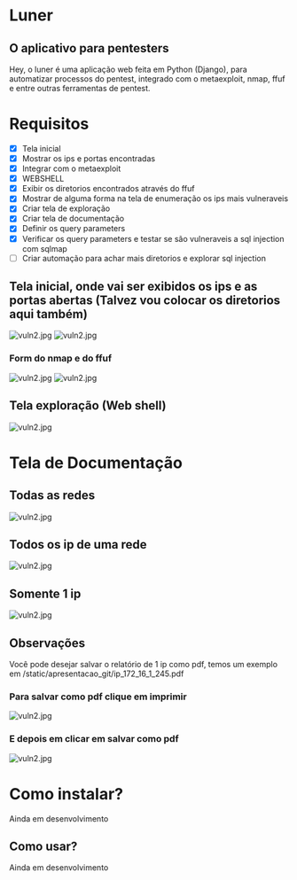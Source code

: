 # Luner
## O aplicativo para pentesters

Hey, o luner é uma aplicação web feita em Python (Django), para automatizar processos
do pentest, integrado com o metaexploit, nmap, ffuf e entre outras ferramentas de pentest.

# Requisitos
- [x] Tela inicial
- [x] Mostrar os ips e portas encontradas
- [x] Integrar com o metaexploit
- [x] WEBSHELL
- [x] Exibir os diretorios encontrados através do ffuf
- [x] Mostrar de alguma forma na tela de enumeração os ips mais vulneraveis
- [x] Criar tela de exploração
- [x] Criar tela de documentação
- [x] Definir os query parameters
- [x] Verificar os query parameters e testar se são vulneraveis a sql injection com sqlmap
- [ ] Criar automação para achar mais diretorios e explorar sql injection

## Tela inicial, onde vai ser exibidos os ips e as portas abertas (Talvez vou colocar os diretorios aqui também)
![vuln2.jpg](static/apresentacao_git/tela_inicial_enumeracao.png)
![vuln2.jpg](static/apresentacao_git/tela_sem_ip.png)

### Form do nmap e do ffuf

![vuln2.jpg](static/apresentacao_git/ffuf.png)
![vuln2.jpg](static/apresentacao_git/scanmap.png)

## Tela exploração (Web shell)

![vuln2.jpg](static/apresentacao_git/web_shell.png)


# Tela de Documentação

## Todas as redes
![vuln2.jpg](static/apresentacao_git/documentacao_tela_todos_os_pentests.jpeg)

## Todos os ip de uma rede
![vuln2.jpg](static/apresentacao_git/ips_de_uma_rede.jpeg)

## Somente 1 ip
![vuln2.jpg](static/apresentacao_git/somente_1_ip.jpeg)

## Observações
Você pode desejar salvar o relatório de 1 ip como pdf, temos um exemplo em /static/apresentacao_git/ip_172_16_1_245.pdf

### Para salvar como pdf clique em imprimir
![vuln2.jpg](static/apresentacao_git/imprimir.png)

### E depois em clicar em salvar como pdf
![vuln2.jpg](static/apresentacao_git/salvar_como_pdf.jpeg)


<h1>Como instalar?</h1>

Ainda em desenvolvimento


## Como usar?

Ainda em desenvolvimento
